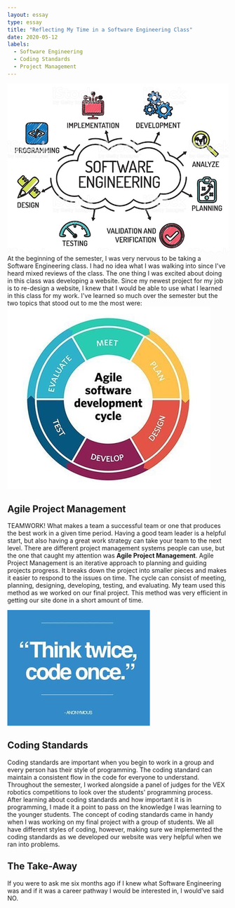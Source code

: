 ```yaml
---
layout: essay
type: essay
title: "Reflecting My Time in a Software Engineering Class"
date: 2020-05-12
labels:
  - Software Engineering
  - Coding Standards 
  - Project Management
---
```


<img class="ui medium left floated rounded image" src="../images/SoftwareEngineering.jpg">
At the beginning of the semester, I was very nervous to be taking a Software Engineering class. I had no idea what I was walking into since I've heard mixed reviews of the class. The one thing I was excited about doing in this class was developing a website. Since my newest project for my job is to re-design a website, I knew that I would be able to use what I learned in this class for my work. I've learned so much over the semester but the two topics that stood out to me the most were:

<img class="ui tiny left circular floated image" src="../images/AgileDevelopment.jpg">

## Agile Project Management
TEAMWORK! What makes a team a successful team or one that produces the best work in a given time period. Having a good team leader is a helpful start, but also having a great work strategy can take your team to the next level. There are different project management systems people can use, but the one that caught my attention was **Agile Project Management**. Agile Project Management is an iterative approach to planning and guiding projects progress. It breaks down the project into smaller pieces and makes it easier to respond to the issues on time. The cycle can consist of meeting, planning, designing, developing, testing, and evaluating. My team used this method as we worked on our final project. This method was very efficient in getting our site done in a short amount of time.   

<img class="ui tiny left circular floated image" src="../images/CodeSttandard.jpg">

## Coding Standards
Coding standards are important when you begin to work in a group and every person has their style of programming. The coding standard can maintain a consistent flow in the code for everyone to understand. Throughout the semester, I worked alongside a panel of judges for the VEX robotics competitions to look over the students' programming process. After learning about coding standards and how important it is in programming, I made it a point to pass on the knowledge I was learning to the younger students. The concept of coding standards came in handy when I was working on my final project with a group of students. We all have different styles of coding, however, making sure we implemented the coding standards as we developed our website was very helpful when we ran into problems. 

## The Take-Away 
If you were to ask me six months ago if I knew what Software Engineering was and if it was a career pathway I would be interested in, I would've said NO. 
